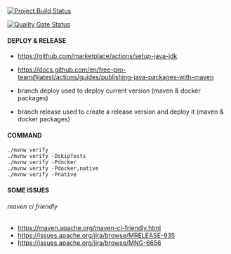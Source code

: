 [![Project Build Status][github-actions-image]][github-actions-url]

[![Quality Gate Status](https://sonarcloud.io/api/project_badges/measure?project=io.mendirl%3Ajupiter-parent&metric=alert_status)](https://sonarcloud.io/summary/new_code?id=io.mendirl%3Ajupiter-parent)

[github-actions-url]: https://github.com/mendirl/project/actions

[github-actions-image]: https://github.com/mendirl/project/workflows/Java%20CI/badge.svg

#### DEPLOY & RELEASE

+ https://github.com/marketplace/actions/setup-java-jdk
+ https://docs.github.com/en/free-pro-team@latest/actions/guides/publishing-java-packages-with-maven


+ branch deploy used to deploy current version (maven & docker packages)
+ branch release used to create a release version and deploy it (maven & docker packages)

#### COMMAND

    ./mvnw verify
    ./mvnw verify -DskipTests
    ./mvnw verify -Pdocker
    ./mvnw verify -Pdocker,native
    ./mvnw verify -Pnative

#### SOME ISSUES

###### maven ci friendly

+ https://maven.apache.org/maven-ci-friendly.html
+ https://issues.apache.org/jira/browse/MRELEASE-935
+ https://issues.apache.org/jira/browse/MNG-6656


